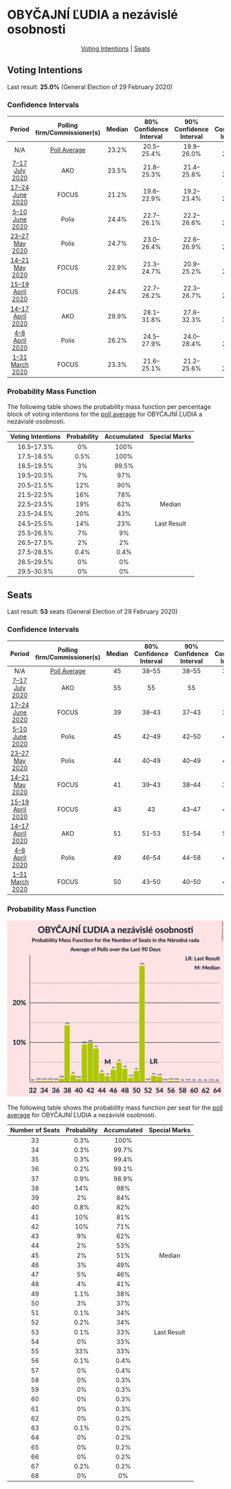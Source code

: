 # OBYČAJNÍ ĽUDIA a nezávislé osobnosti

<p align="center"><a href="#voting-intentions">Voting Intentions</a> | <a href="#seats">Seats</a></p>

## Voting Intentions

Last result: **25.0%** (General Election of 29 February 2020)

### Confidence Intervals

| Period     | Polling firm/Commissioner(s) | Median | 80% Confidence Interval | 90% Confidence Interval | 95% Confidence Interval | 99% Confidence Interval |
|:----------:|:----------------:|:-----------:|:-----------------------:|:-----------------------:|:-----------------------:|:-----------------------:|
| N/A | [Poll Average](average.html) | 23.2% | 20.5–25.4% | 19.9–26.0% | 19.4–26.5% | 18.5–27.4% |
| [7–17 July 2020](2020-07-17-AKO.html) | AKO | 23.5% | 21.8–25.3% | 21.4–25.8% | 21.0–26.2% | 20.2–27.1% |
| [17–24 June 2020](2020-06-24-FOCUS.html) | FOCUS | 21.2% | 19.6–22.9% | 19.2–23.4% | 18.8–23.9% | 18.1–24.7% |
| [5–10 June 2020](2020-06-10-Polis.html) | Polis | 24.4% | 22.7–26.1% | 22.2–26.6% | 21.8–27.1% | 21.1–27.9% |
| [23–27 May 2020](2020-05-27-Polis.html) | Polis | 24.7% | 23.0–26.4% | 22.6–26.9% | 22.2–27.3% | 21.4–28.2% |
| [14–21 May 2020](2020-05-21-FOCUS.html) | FOCUS | 22.9% | 21.3–24.7% | 20.9–25.2% | 20.5–25.7% | 19.7–26.5% |
| [15–19 April 2020](2020-04-19-FOCUS.html) | FOCUS | 24.4% | 22.7–26.2% | 22.3–26.7% | 21.9–27.1% | 21.1–28.0% |
| [14–17 April 2020](2020-04-17-AKO.html) | AKO | 29.9% | 28.1–31.8% | 27.6–32.3% | 27.1–32.8% | 26.3–33.7% |
| [4–8 April 2020](2020-04-08-Polis.html) | Polis | 26.2% | 24.5–27.9% | 24.0–28.4% | 23.6–28.9% | 22.9–29.7% |
| [1–31 March 2020](2020-03-31-FOCUS.html) | FOCUS | 23.3% | 21.6–25.1% | 21.2–25.6% | 20.8–26.0% | 20.0–26.9% |

### Probability Mass Function

The following table shows the probability mass function per percentage block of voting intentions for the [poll average](average.html) for OBYČAJNÍ ĽUDIA a nezávislé osobnosti.

| Voting Intentions | Probability | Accumulated | Special Marks |
|:-----------------:|:-----------:|:-----------:|:-------------:|
| 16.5–17.5% | 0% | 100% |  |
| 17.5–18.5% | 0.5% | 100% |  |
| 18.5–19.5% | 3% | 99.5% |  |
| 19.5–20.5% | 7% | 97% |  |
| 20.5–21.5% | 12% | 90% |  |
| 21.5–22.5% | 16% | 78% |  |
| 22.5–23.5% | 19% | 62% | Median |
| 23.5–24.5% | 20% | 43% |  |
| 24.5–25.5% | 14% | 23% | Last Result |
| 25.5–26.5% | 7% | 9% |  |
| 26.5–27.5% | 2% | 2% |  |
| 27.5–28.5% | 0.4% | 0.4% |  |
| 28.5–29.5% | 0% | 0% |  |
| 29.5–30.5% | 0% | 0% |  |


## Seats

Last result: **53** seats (General Election of 29 February 2020)

### Confidence Intervals

| Period     | Polling firm/Commissioner(s) | Median | 80% Confidence Interval | 90% Confidence Interval | 95% Confidence Interval | 99% Confidence Interval |
|:----------:|:----------------:|:------:|:-----------------------:|:-----------------------:|:-----------------------:|:-----------------------:|
| N/A | [Poll Average](average.html) | 45 | 38–55 | 38–55 | 38–55 | 34–55 |
| [7–17 July 2020](2020-07-17-AKO.html) | AKO | 55 | 55 | 55 | 55 | 52–67 |
| [17–24 June 2020](2020-06-24-FOCUS.html) | FOCUS | 39 | 38–43 | 37–43 | 35–43 | 33–44 |
| [5–10 June 2020](2020-06-10-Polis.html) | Polis | 45 | 42–49 | 42–50 | 41–50 | 39–52 |
| [23–27 May 2020](2020-05-27-Polis.html) | Polis | 44 | 40–49 | 40–49 | 40–51 | 38–52 |
| [14–21 May 2020](2020-05-21-FOCUS.html) | FOCUS | 41 | 39–43 | 38–44 | 37–47 | 33–47 |
| [15–19 April 2020](2020-04-19-FOCUS.html) | FOCUS | 43 | 43 | 43–47 | 42–49 | 38–51 |
| [14–17 April 2020](2020-04-17-AKO.html) | AKO | 51 | 51–53 | 51–54 | 51–56 | 51–60 |
| [4–8 April 2020](2020-04-08-Polis.html) | Polis | 49 | 46–54 | 44–58 | 44–59 | 41–59 |
| [1–31 March 2020](2020-03-31-FOCUS.html) | FOCUS | 50 | 43–50 | 40–50 | 40–51 | 40–51 |

### Probability Mass Function

![Graph with seats probability mass function not yet produced](average-seats-pmf-obyčajníľudiaanezávisléosobnosti.png "Seats Probability Mass Function")

The following table shows the probability mass function per seat for the [poll average](average.html) for OBYČAJNÍ ĽUDIA a nezávislé osobnosti.

| Number of Seats | Probability | Accumulated | Special Marks |
|:---------------:|:-----------:|:-----------:|:-------------:|
| 33 | 0.3% | 100% |  |
| 34 | 0.3% | 99.7% |  |
| 35 | 0.3% | 99.4% |  |
| 36 | 0.2% | 99.1% |  |
| 37 | 0.9% | 98.9% |  |
| 38 | 14% | 98% |  |
| 39 | 2% | 84% |  |
| 40 | 0.8% | 82% |  |
| 41 | 10% | 81% |  |
| 42 | 10% | 71% |  |
| 43 | 9% | 62% |  |
| 44 | 2% | 53% |  |
| 45 | 2% | 51% | Median |
| 46 | 3% | 49% |  |
| 47 | 5% | 46% |  |
| 48 | 4% | 41% |  |
| 49 | 1.1% | 38% |  |
| 50 | 3% | 37% |  |
| 51 | 0.1% | 34% |  |
| 52 | 0.2% | 34% |  |
| 53 | 0.1% | 33% | Last Result |
| 54 | 0% | 33% |  |
| 55 | 33% | 33% |  |
| 56 | 0.1% | 0.4% |  |
| 57 | 0% | 0.4% |  |
| 58 | 0% | 0.3% |  |
| 59 | 0% | 0.3% |  |
| 60 | 0% | 0.3% |  |
| 61 | 0% | 0.3% |  |
| 62 | 0% | 0.2% |  |
| 63 | 0.1% | 0.2% |  |
| 64 | 0% | 0.2% |  |
| 65 | 0% | 0.2% |  |
| 66 | 0% | 0.2% |  |
| 67 | 0.2% | 0.2% |  |
| 68 | 0% | 0% |  |


